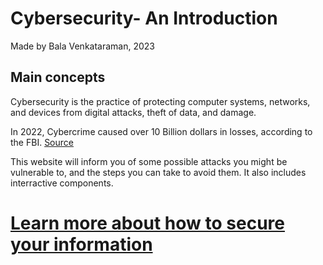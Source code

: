 # Cybersecurity- An Introduction

Made by Bala Venkataraman, 2023
## Main concepts

Cybersecurity is the practice of protecting computer systems, networks, and devices from digital attacks, theft of data, and damage. 

In 2022, Cybercrime caused over 10 Billion dollars in losses, according to the FBI. [Source](https://securityintelligence.com/news/10-billion-in-cyber-crime-losses-shatters-previous-totals/)

This website will inform you of some possible attacks you might be vulnerable to, and the steps you can take to avoid them. It also includes interractive components.

# [Learn more about how to secure your information](/)

